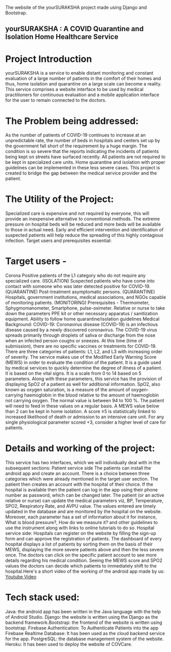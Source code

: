 The website of the yourSURAKSHA project made using Django and Bootstrap.

## yourSURAKSHA : A COVID Quarantine and Isolation Home Healthcare Service

# Project Introduction

yourSURAKSHA is a service to enable distant monitoring and constant evaluation of a large number of patients in the comfort of their homes and thus, home isolation and quarantine on a large scale can become a reality. This service comprises a website interface to be used by medical practitioners for continuous evaluation and a mobile application interface for the user to remain connected to the doctors.

# The Problem being addressed:
As the number of patients of COVID-19 continues to increase at an unpredictable rate, the number of beds in hospitals and centers set up by the government fall short of the requirement by a huge margin. The condition is so severe that the reports indicating the incidents of patients being kept on streets have surfaced recently. All patients are not required to be kept in specialized care units. Home quarantine and isolation with proper guidelines can be implemented in these less severe cases. This project is created to bridge the gap between the medical service provider and the patient.

# The Utility of the Project:
Specialized care is expensive and not required by everyone, this will provide an inexpensive alternative to conventional methods.
The extreme pressure on hospital beds will be reduced and more beds will be available to those in actual need.
Early and efficient intervention and identification of suspected patients will help reduce the spreading of this highly contagious infection.
Target users and prerequisites essential:

# Target users -
Corona Positive patients of the L1 category who do not require any specialized care. (ISOLATION)
Suspected patients who have come into contact with someone who was later detected positive for COVID-19. (QUARANTINE)
Post-treatment asymptomatic persons. (QUARANTINE)
Hospitals, government institutions, medical associations, and NGOs capable of monitoring patients. (MONITORING)
Prerequisites -
Thermometer, Sphygmomanometer, Smartphone, pulse-oximeter.
Relative or nurse to take down the parameters
PPE kit or other necessary apparatus / sanitization equipment.
Ability to follow home quarantine/isolation guidelines
Medical Background:
COVID-19: Coronavirus disease (COVID-19) is an infectious disease caused by a newly discovered coronavirus. The COVID-19 virus spreads primarily through droplets of saliva or discharge from the nose when an infected person coughs or sneezes. At this time (time of submission), there are no specific vaccines or treatments for COVID-19.
There are three categories of patients: L1, L2, and L3 with increasing order of severity.
The service makes use of the Modified Early Warning Score (MEWS) in order to evaluate the condition of the patient. It is a guide used by medical services to quickly determine the degree of illness of a patient. It is based on the vital signs. It is a scale from 0 to 14 based on 5 parameters. 
Along with these parameters, this service has the provision of displaying SpO2 of a patient as well for additional information. SpO2, also known as oxygen saturation, is a measure of the amount of oxygen-carrying haemoglobin in the blood relative to the amount of haemoglobin not carrying oxygen. The normal value is between 94 to 100 %.
The patient will need to feed in these values on a regular basis.
A MEWS value below than 2 can be kept in home isolation.
A score ≥5 is statistically linked to increased likelihood of death or admission to an intensive care unit.
For any single physiological parameter scored +3, consider a higher level of care for patients.

# Details and working of the project:
This service has two interfaces, which we will individually deal with in the subsequent sections:
Patient service side
The patients can install the android app and create an account. There is a choice between three categories which were already mentioned in the target user section. The patient then creates an account with the hospital of their choice. If the hospital is available then the patient can log in the app using their phone number as password, which can be changed later. The patient (or an active relative or nurse) can update the medical parameters viz, BP, Temperature, SPO2, Respiratory Rate, and AVPU value. The values entered are timely updated in the database and are monitored by the hospital on the website.
Moreover, each parameter has a set of information about it for instance, What is blood pressure?, How do we measure it? and other guidelines to use the instrument along with links to online tutorials to do so.
Hospital service side:
Hospitals can register on the website by filling the sign-up form and can approve the registration of patients.
The dashboard of every hospital displays a list of patients by sorting them on the basis of their MEWS, displaying the more severe patients above and then the less severe once. The doctors can click on the specific patient account to see more details regarding his medical condition. Seeing the MEWS score and SPO2 values the doctors can decide which patients to immediately shift to the hospital.Here's a short video of the working of the android app made by us: <a href="https://youtu.be/DW4zY1Maz8o">Youtube Video</a>

# Tech stack used:
Java: the android app has been written in the Java language with the help of Android Studio.
Django: the website is written using the Django as the backend framework.Bootstrap: the frontend of the website is written using bootstrap.
Firebase Authentication: To Authenticate Patients into the app
Firebase Realtime Database:  It has been used as the cloud backend service for the app.
PostgreSQL: the database management system of the website.
Heroku: It has been used to deploy the website of COVCare.
